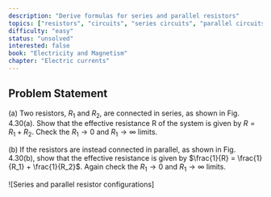 ```yaml
---
description: "Derive formulas for series and parallel resistors"
topics: ["resistors", "circuits", "series circuits", "parallel circuits"]
difficulty: "easy"
status: "unsolved"
interested: false
book: "Electricity and Magnetism"
chapter: "Electric currents"
---
```


## Problem Statement
(a) Two resistors, $R_1$ and $R_2$, are connected in series, as shown in Fig. 4.30(a). Show that the effective resistance R of the system is given by $R = R_1 + R_2$. Check the $R_1 \to 0$ and $R_1 \to \infty$ limits.

(b) If the resistors are instead connected in parallel, as shown in Fig. 4.30(b), show that the effective resistance is given by $\frac{1}{R} = \frac{1}{R_1} + \frac{1}{R_2}$. Again check the $R_1 \to 0$ and $R_1 \to \infty$ limits.

![Series and parallel resistor configurations]
